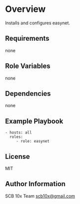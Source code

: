 # Overview

Installs and configures easynet.


## Requirements

none

## Role Variables

none

## Dependencies

none

## Example Playbook

    - hosts: all
      roles:
         - role: easynet

## License

MIT

## Author Information

SCB 10x Team <scb10x@gmail.com>
